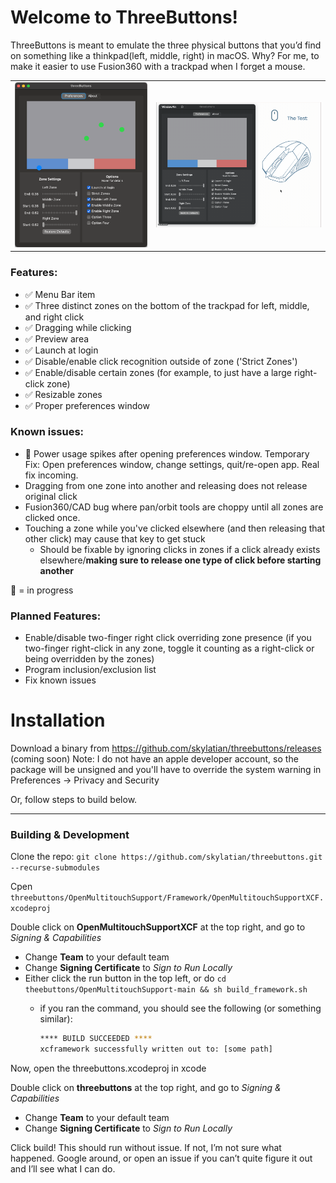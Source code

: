 # Welcome to ThreeButtons!

ThreeButtons is meant to emulate the three physical buttons that you’d find on something like a thinkpad(left, middle, right) in macOS. Why? For me, to make it easier to use Fusion360 with a trackpad when I forget a mouse.
<table class="tg">
  <tr>
    <td class="tg-0pky" colspan="2" rowspan="2"><img src="../images/threebuttons_prefs.png"></td>
    <td class="tg-0pky" colspan="3" rowspan="4"><img src="../images/threebuttons_demo.gif" alt="image" /></td>
  </tr>
</table>
</p>

### Features:
- ✅ Menu Bar item
- ✅ Three distinct zones on the bottom of the trackpad for left, middle, and right click
- ✅ Dragging while clicking
- ✅ Preview area
- ✅ Launch at login
- ✅ Disable/enable click recognition outside of zone ('Strict Zones')
- ✅ Enable/disable certain zones (for example, to just have a large right-click zone)
- ✅ Resizable zones
- ✅ Proper preferences window

### Known issues:
- 🚧 Power usage spikes after opening preferences window. Temporary Fix: Open preferences window, change settings, quit/re-open app. Real fix incoming.
- Dragging from one zone into another and releasing does not release original click
- Fusion360/CAD bug where pan/orbit tools are choppy until all zones are clicked once.
- Touching a zone while you've clicked elsewhere (and then releasing that other click) may cause that key to get stuck
    - Should be fixable by ignoring clicks in zones if a click already exists elsewhere/**making sure to release one type of click before starting another**

🚧 = in progress

### Planned Features:
- Enable/disable two-finger right click overriding zone presence (if you two-finger right-click in any zone, toggle it counting as a right-click or being overridden by the zones)
- Program inclusion/exclusion list
- Fix known issues



# Installation
Download a binary from https://github.com/skylatian/threebuttons/releases (coming soon)
Note: I do not have an apple developer account, so the package will be unsigned and you'll have to override the system warning in Preferences -> Privacy and Security

Or, follow steps to build below.

---



### Building & Development
Clone the repo: `git clone https://github.com/skylatian/threebuttons.git --recurse-submodules`

Cpen `threebuttons/OpenMultitouchSupport/Framework/OpenMultitouchSupportXCF.xcodeproj`

Double click on **OpenMultitouchSupportXCF** at the top right, and go to *Signing & Capabilities*

- Change **Team** to your default team
- Change **Signing Certificate** to *Sign to Run Locally*
- Either click the run button in the top left, or do  `cd theebuttons/OpenMultitouchSupport-main && sh build_framework.sh`
    - if you ran the command, you should see the following (or something similar):
        
        ```bash
        **** BUILD SUCCEEDED ****
        xcframework successfully written out to: [some path]
        ```
Now, open the threebuttons.xcodeproj in xcode

Double click on **threebuttons** at the top right, and go to *Signing & Capabilities*

- Change **Team** to your default team
- Change **Signing Certificate** to *Sign to Run Locally*

Click build! This should run without issue. If not, I’m not sure what happened. Google around, or open an issue if you can’t quite figure it out and I’ll see what I can do.
